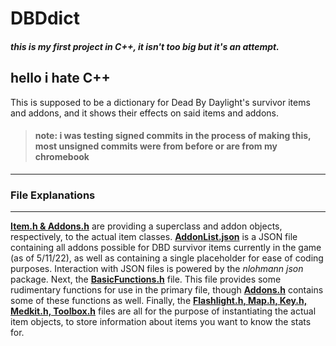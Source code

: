 <h1>DBDdict</h1>
<h5>this is my first project in C++, it isn't too big but it's an attempt.</h5>
<h2>hello i hate C++</h2>

<p>
  This is supposed to be a dictionary for Dead By Daylight's survivor items and addons, and it shows their effects on said items and addons.
</p>

><h4>note: i was testing signed commits in the process of making this, most unsigned commits were from before or are from my chromebook </h4>

<hr></hr>

<h3>File Explanations</h3> 
<hr></hr>
<p>
  <ins><strong>Item.h & Addons.h</strong></ins> are providing a superclass and addon objects, respectively, to the actual item classes. <ins><strong>AddonList.json</strong></ins> is a JSON file containing all addons possible for DBD survivor items currently in the game (as of 5/11/22), as well as containing a single placeholder for ease of coding purposes. Interaction with JSON files is powered by the <em>nlohmann json</em> package. Next, the <ins><strong>BasicFunctions.h</strong></ins> file. This file provides some rudimentary functions for use in the primary file, though <ins><strong>Addons.h</strong></ins> contains some of these functions as well. Finally, the <ins><strong>Flashlight.h, Map.h, Key.h, Medkit.h, Toolbox.h</strong></ins> files are all for the purpose of instantiating the actual item objects, to store information about items you want to know the stats for.
</p>
